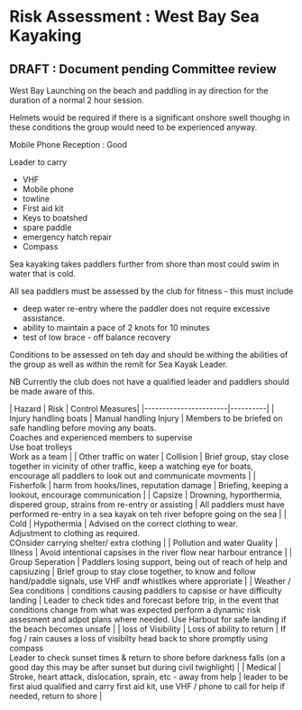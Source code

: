 # Risk Assessment : West Bay Sea Kayaking #

## DRAFT : Document pending Committee review ##

West Bay Launching on the beach and paddling in ay direction for the duration of a normal 2 hour session.

Helmets would be required if there is a significant onshore swell thoughg in these conditions the group would need to be experienced anyway.

Mobile Phone Reception : Good

Leader to carry 
  * VHF
  * Mobile phone 
  * towline
  * First aid kit
  * Keys to boatshed
  * spare paddle
  * emergency hatch repair
  * Compass


Sea kayaking takes paddlers further from shore than most could swim in water that is cold. 

All sea paddlers must be assessed by the club for fitness - this must include

 * deep water re-entry where the paddler does not require excessive assistance.
 * ability to maintain a pace of 2 knots for 10 minutes
 * test of low brace - off balance recovery

Conditions to be assessed on teh day and should be withing the abilities of the group as well as within the remit for Sea Kayak Leader.

NB Currently the club does not have a qualified leader and paddlers should be made aware of this.



| Hazard | Risk |  Control Measures| 
|-----------------------|----------|
| Injury handling boats  |  Manual handling Injury | Members to be briefed on safe handling before moving any boats.<br /> Coaches and experienced members to supervise <br /> Use boat trolleys <br /> Work as a team |
| Other traffic on water | Collision | Brief group, stay close together in vicinity of other traffic, keep a watching eye for boats, encourage all paddlers to look out and communicate movments | 
| Fisherfolk | harm from hooks/lines, reputation damage | Briefing, keeping a lookout, encourage communication |
| Capsize | Drowning, hyporthermia, dispered group, strains from re-entry or assisting | All paddlers must have performed re-entry in a sea kayak on teh river befopre going on the sea | 
| Cold | Hypothermia | Advised on the correct clothing to wear. <br />Adjustment to clothing as required. <br /> COnsider carrying shelter/ extra clothing   |
| Pollution and water Quality | Illness | Avoid intentional capsises in the river flow near harbour entrance |
| Group Seperation | Paddlers losing support, being out of reach of help and capsiuzing | Brief group to stay close together, to know and follow hand/paddle signals, use VHF andf whistlkes where approriate |
| Weather / Sea conditions | conditions causing paddlers to capsise or have difficulty landing | Leader to check tides and forecast before trip, in the event that conditions change from what was expected perform a dynamic risk assesment and adpot plans where needed. Use Harbout for safe landing if the beach becomes unsafe | 
| loss of Visibility | Loss of ability to return | If fog / rain causes a loss of visibilty head back to shore promptly using compass <br /> Leader to check sunset times & return to shore before darkness falls (on a good day this may be after sunset but during civil twighlight) |
| Medical | Stroke, heart attack, dislocation, sprain, etc - away from help | leader to be first aiud qualified and carry first aid kit, use VHF / phone to call for help if needed, return to shore |

